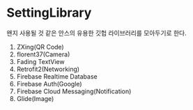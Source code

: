 # SettingLibrary

왠지 사용될 것 같은 안스의 유용한 깃헙 라이브러리를 모아두기로 한다.

1. ZXing(QR Code)
2. florent37(Camera)
3. Fading TextView
4. Retrofit2(Networking)
5. Firebase Realtime Database
6. Firebase Auth(Google)
7. Firebase Cloud Messaging(Notification)
8. Glide(Image)
